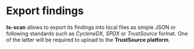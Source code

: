 # Export findings

**ts-scan** allows to export its findings into local files as simple JSON or following standards such as *CycloneDX*, *SPDX* or *TrustSource* format.  One of the latter will be required to upload to the **TrustSource platform**.



